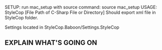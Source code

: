 SETUP:
  run mac_setup with source command:
    source mac_setup
USAGE:
  StyleCop [File Path of C-Sharp File or Directory]
  Should export xml file in StyleCop folder.

  Settings located in StyleCop.Baboon/Settings.StyleCop

## EXPLAIN WHAT'S GOING ON
